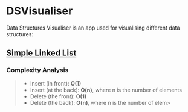 # DSVisualiser
Data Structures Visualiser is an app used for visualising different data structures:

## [Simple Linked List](https://www.geeksforgeeks.org/data-structures/linked-list/)

### Complexity Analysis

> - Insert (in front): **O(1)**
> - Insert (at the back): **O(n)**, where n is the number of elements
> - Delete (the front): **O(1)**
> - Delete (the back): **O(n)**, where n is the number of elem>
